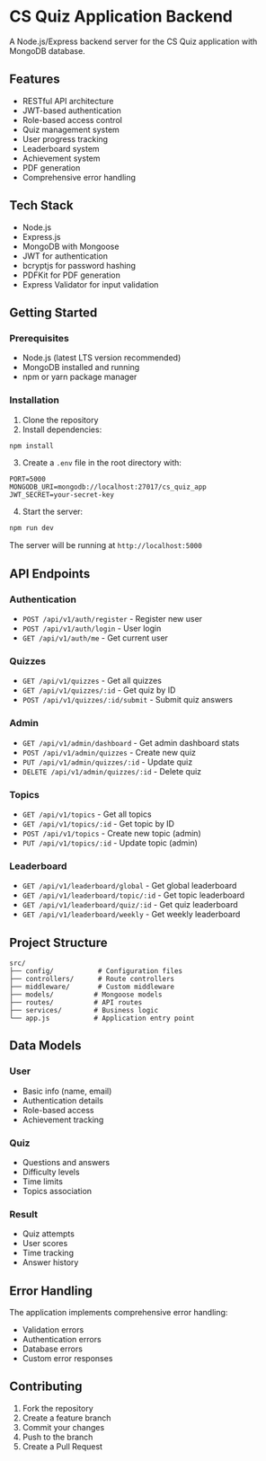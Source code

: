 # CS Quiz Application Backend

A Node.js/Express backend server for the CS Quiz application with MongoDB database.

## Features

- RESTful API architecture
- JWT-based authentication
- Role-based access control
- Quiz management system
- User progress tracking
- Leaderboard system
- Achievement system
- PDF generation
- Comprehensive error handling

## Tech Stack

- Node.js
- Express.js
- MongoDB with Mongoose
- JWT for authentication
- bcryptjs for password hashing
- PDFKit for PDF generation
- Express Validator for input validation

## Getting Started

### Prerequisites

- Node.js (latest LTS version recommended)
- MongoDB installed and running
- npm or yarn package manager

### Installation

1. Clone the repository
2. Install dependencies:
```bash
npm install
```

3. Create a `.env` file in the root directory with:
```
PORT=5000
MONGODB_URI=mongodb://localhost:27017/cs_quiz_app
JWT_SECRET=your-secret-key
```

4. Start the server:
```bash
npm run dev
```

The server will be running at `http://localhost:5000`

## API Endpoints

### Authentication
- `POST /api/v1/auth/register` - Register new user
- `POST /api/v1/auth/login` - User login
- `GET /api/v1/auth/me` - Get current user

### Quizzes
- `GET /api/v1/quizzes` - Get all quizzes
- `GET /api/v1/quizzes/:id` - Get quiz by ID
- `POST /api/v1/quizzes/:id/submit` - Submit quiz answers

### Admin
- `GET /api/v1/admin/dashboard` - Get admin dashboard stats
- `POST /api/v1/admin/quizzes` - Create new quiz
- `PUT /api/v1/admin/quizzes/:id` - Update quiz
- `DELETE /api/v1/admin/quizzes/:id` - Delete quiz

### Topics
- `GET /api/v1/topics` - Get all topics
- `GET /api/v1/topics/:id` - Get topic by ID
- `POST /api/v1/topics` - Create new topic (admin)
- `PUT /api/v1/topics/:id` - Update topic (admin)

### Leaderboard
- `GET /api/v1/leaderboard/global` - Get global leaderboard
- `GET /api/v1/leaderboard/topic/:id` - Get topic leaderboard
- `GET /api/v1/leaderboard/quiz/:id` - Get quiz leaderboard
- `GET /api/v1/leaderboard/weekly` - Get weekly leaderboard

## Project Structure

```
src/
├── config/           # Configuration files
├── controllers/      # Route controllers
├── middleware/       # Custom middleware
├── models/          # Mongoose models
├── routes/          # API routes
├── services/        # Business logic
└── app.js           # Application entry point
```

## Data Models

### User
- Basic info (name, email)
- Authentication details
- Role-based access
- Achievement tracking

### Quiz
- Questions and answers
- Difficulty levels
- Time limits
- Topics association

### Result
- Quiz attempts
- User scores
- Time tracking
- Answer history

## Error Handling

The application implements comprehensive error handling:
- Validation errors
- Authentication errors
- Database errors
- Custom error responses

## Contributing

1. Fork the repository
2. Create a feature branch
3. Commit your changes
4. Push to the branch
5. Create a Pull Request